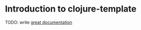 # Introduction to clojure-template

TODO: write [great documentation](http://jacobian.org/writing/what-to-write/)
